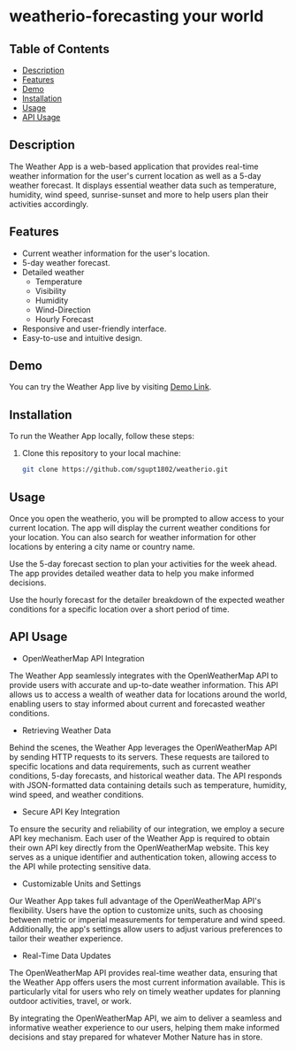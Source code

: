 # weatherio-forecasting your world

## Table of Contents
- [Description](#description)
- [Features](#features)
- [Demo](#demo)
- [Installation](#installation)
- [Usage](#usage)
- [API Usage](#api-usage)

## Description

The Weather App is a web-based application that provides real-time weather information for the user's current location as well as a 5-day weather forecast. It displays essential weather data such as temperature, humidity, wind speed, sunrise-sunset and more to help users plan their activities accordingly.

## Features

- Current weather information for the user's location.
- 5-day weather forecast.
- Detailed weather <ul><li>Temperature</li><li>Visibility</li><li>Humidity</li><li>Wind-Direction</li><li>Hourly Forecast</li></ul>
- Responsive and user-friendly interface.
- Easy-to-use and intuitive design.

## Demo

You can try the Weather App live by visiting [Demo Link](https://weathercanvas.netlify.app).

## Installation

To run the Weather App locally, follow these steps:

1. Clone this repository to your local machine:

   ```bash
   git clone https://github.com/sgupt1802/weatherio.git


## Usage

Once you open the weatherio, you will be prompted to allow access to your current location. The app will display the current weather conditions for your location. You can also search for weather information for other locations by entering a city name or country name.

Use the 5-day forecast section to plan your activities for the week ahead. The app provides detailed weather data to help you make informed decisions.

Use the hourly forecast for the detailer breakdown of the expected weather conditions for a specific location over a short period of time.

## API Usage

- OpenWeatherMap API Integration

The Weather App seamlessly integrates with the OpenWeatherMap API to provide users with accurate and up-to-date weather information. This API allows us to access a wealth of weather data for locations around the world, enabling users to stay informed about current and forecasted weather conditions.

- Retrieving Weather Data

Behind the scenes, the Weather App leverages the OpenWeatherMap API by sending HTTP requests to its servers. These requests are tailored to specific locations and data requirements, such as current weather conditions, 5-day forecasts, and historical weather data. The API responds with JSON-formatted data containing details such as temperature, humidity, wind speed, and weather conditions.

- Secure API Key Integration

To ensure the security and reliability of our integration, we employ a secure API key mechanism. Each user of the Weather App is required to obtain their own API key directly from the OpenWeatherMap website. This key serves as a unique identifier and authentication token, allowing access to the API while protecting sensitive data.

- Customizable Units and Settings

Our Weather App takes full advantage of the OpenWeatherMap API's flexibility. Users have the option to customize units, such as choosing between metric or imperial measurements for temperature and wind speed. Additionally, the app's settings allow users to adjust various preferences to tailor their weather experience.

- Real-Time Data Updates

The OpenWeatherMap API provides real-time weather data, ensuring that the Weather App offers users the most current information available. This is particularly vital for users who rely on timely weather updates for planning outdoor activities, travel, or work.

By integrating the OpenWeatherMap API, we aim to deliver a seamless and informative weather experience to our users, helping them make informed decisions and stay prepared for whatever Mother Nature has in store.

